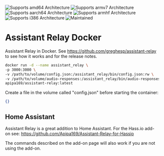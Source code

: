 ![Supports amd64 Architecture][amd64-shield]
![Supports armv7 Architecture][armv7-shield]
![Supports aarch64 Architecture][aarch64-shield]
![Supports armhf Architecture][armhf-shield]
![Supports i386 Architecture][i386-shield]
![Maintained][maintained-shield]

# Assistant Relay Docker
Assistant Relay in Docker. See https://github.com/greghesp/assistant-relay to see how it works and for the release notes.


```bash
docker run -d --name assistant_relay \
-p 3000:3000 \
-v /path/to/volume/config.json:/assistant_relay/bin/config.json:rw \
-v /path/to/volume/audio-responses:/assistant_relay/bin/audio-responses:rw \
apipa169/assistant-relay:latest
```

Create a file in the volume called "config.json" before starting the container:

```json
{}
```

## Home Assistant
Assistant Relay is a great addition to Home Assistant. For the Hass.io add-on see: https://github.com/Apipa169/Assistant-Relay-for-Hassio

The commands described on the add-on page will also work if you are not using the add-on.




[aarch64-shield]: https://img.shields.io/badge/aarch64-no-red.svg
[amd64-shield]: https://img.shields.io/badge/amd64-yes-green.svg
[armhf-shield]: https://img.shields.io/badge/armhf-no-red.svg
[armv7-shield]: https://img.shields.io/badge/armv7-no-red.svg
[i386-shield]: https://img.shields.io/badge/i386-no-red.svg
[maintained-shield]: https://img.shields.io/badge/maintained-yes-green.svg
